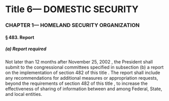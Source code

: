 
# Title 6— DOMESTIC SECURITY
### CHAPTER 1— HOMELAND SECURITY ORGANIZATION
#### § 483. Report
##### (a) Report required

Not later than 12 months after November 25, 2002 , the President shall submit to the congressional committees specified in subsection (b) a report on the implementation of section 482 of this title . The report shall include any recommendations for additional measures or appropriation requests, beyond the requirements of section 482 of this title , to increase the effectiveness of sharing of information between and among Federal, State, and local entities.
